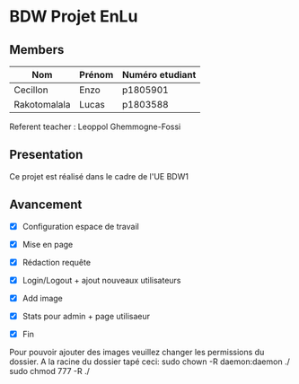 # BDW Projet EnLu
## Members

Nom             |   Prénom  | Numéro etudiant
--------        |   ---     |   ---
Cecillon        |   Enzo    |   p1805901
Rakotomalala    |   Lucas   |   p1803588

Referent teacher : Leoppol Ghemmogne-Fossi

## Presentation
Ce projet est réalisé dans le cadre de l'UE BDW1

## Avancement
- [X] Configuration espace de travail

- [x] Mise en page

- [X] Rédaction requête

- [x] Login/Logout + ajout nouveaux utilisateurs

- [x] Add image

- [x] Stats pour admin + page utilisaeur

- [x] Fin

Pour pouvoir ajouter des images veuillez changer les permissions du dossier.
A la racine du dossier tapé ceci:
sudo chown -R daemon:daemon ./
 sudo chmod 777 -R  ./